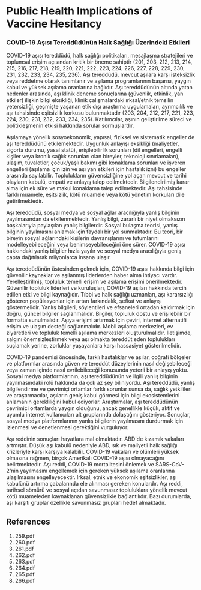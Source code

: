 # Public Health Implications of Vaccine Hesitancy

### COVID-19 Aşısı Tereddüdünün Halk Sağlığı Üzerindeki Etkileri

COVID-19 aşısı tereddüdü, halk sağlığı politikaları, mesajlaşma stratejileri ve toplumsal erişim açısından kritik bir öneme sahiptir (201, 203, 212, 213, 214, 215, 216, 217, 218, 219, 220, 221, 222, 223, 224, 226, 227, 228, 229, 230, 231, 232, 233, 234, 235, 236). Aşı tereddüdü, mevcut aşılara karşı isteksizlik veya reddetme olarak tanımlanır ve aşılama programlarının başarısı, yaygın kabul ve yüksek aşılama oranlarına bağlıdır. Aşı tereddüdünün altında yatan nedenler arasında, aşı klinik deneme sonuçlarına (güvenlik, etkinlik, yan etkiler) ilişkin bilgi eksikliği, klinik çalışmalardaki ırksal/etnik temsilin yetersizliği, geçmişte yaşanan etik dışı araştırma uygulamaları, ayrımcılık ve aşı tahsisinde eşitsizlik korkusu bulunmaktadır (203, 204, 212, 217, 221, 223, 224, 230, 231, 232, 233, 234, 235). Katılımcılar, aşının geliştirilme süreci ve politikleşmenin etkisi hakkında sorular sormuşlardır.

Aşılamaya yönelik sosyoekonomik, yapısal, fiziksel ve sistematik engeller de aşı tereddüdünü etkilemektedir. Uygunluk anlayışı eksikliği (maliyetler, sigorta durumu, yasal statü), erişilebilirlik sorunları (dil engelleri, engelli kişiler veya kronik sağlık sorunları olan bireyler, teknoloji sınırlamaları), ulaşım, tuvaletler, çocuk/yaşlı bakımı gibi konaklama sorunları ve işveren engelleri (aşılama için izin ve aşı yan etkileri için hastalık izni) bu engeller arasında sayılabilir. Toplulukların güvensizliğine yol açan mevcut ve tarihi olayların kabulü, empati ve anlayış talep edilmektedir. Bilgilendirilmiş karar alma için ek süre ve makul konaklama talep edilmektedir. Aşı tahsisinde farklı muamele, eşitsizlik, kötü muamele veya kötü yönetim korkuları dile getirilmektedir.

Aşı tereddüdü, sosyal medya ve sosyal ağlar aracılığıyla yanlış bilginin yayılmasından da etkilenmektedir. Yanlış bilgi, zararlı bir niyet olmaksızın başkalarıyla paylaşılan yanlış bilgilerdir. Sosyal bulaşma teorisi, yanlış bilginin yayılmasını anlamak için faydalı bir yol sunmaktadır. Bu teori, bir bireyin sosyal ağlarındaki kişilerin davranışlarını ve tutumlarını modelleyebileceğini veya benimseyebileceğini öne sürer. COVID-19 aşısı hakkındaki yanlış bilgiler hızla yayılır ve sosyal medya aracılığıyla geniş çapta dağıtılarak milyonlarca insana ulaşır.

Aşı tereddüdünün üstesinden gelmek için, COVID-19 aşısı hakkında bilgi için güvenilir kaynaklar ve aşılanmış liderlerden haber alma ihtiyacı vardır. Yerelleştirilmiş, topluluk temelli erişim ve aşılama erişimi önerilmektedir. Güvenilir topluluk liderleri ve kuruluşları, COVID-19 aşıları hakkında tercih edilen etki ve bilgi kaynağıdır. Tıbbi ve halk sağlığı uzmanları, aşı kararsızlığı gösteren popülasyonlar için artan farkındalık, şefkat ve anlayış göstermelidir. Yanlış bilgileri, söylentileri ve efsaneleri ortadan kaldırmak için doğru, güncel bilgiler sağlanmalıdır. Bilgiler, topluluk dostu ve erişilebilir bir formatta sunulmalıdır. Aşıya erişimi artırmak için çeviri, internet alternatifi erişim ve ulaşım desteği sağlanmalıdır. Mobil aşılama merkezleri, ev ziyaretleri ve topluluk temelli aşılama merkezleri oluşturulmalıdır. İletişimde, salgını önemsizleştirmek veya aşı olmakta tereddüt eden toplulukları suçlamak yerine, zorluklar yaşayanlara karşı hassasiyet gösterilmelidir.

COVID-19 pandemisi öncesinde, farklı hastalıklar ve aşılar, coğrafi bölgeler ve platformlar arasında güven ve tereddüt düzeylerinin nasıl değişebileceği veya zaman içinde nasıl evrilebileceği konusunda yeterli bir anlayış yoktu. Sosyal medya platformlarının, aşı tereddüdünün ve ilgili yanlış bilginin yayılmasındaki rolü hakkında da çok az şey biliniyordu. Aşı tereddüdü, yanlış bilgilendirme ve çevrimiçi ortamlar farklı sorunlar sunsa da, sağlık yetkilileri ve araştırmacılar, aşıların geniş kabul görmesi için bilgi ekosistemlerini anlamanın gerekliliğini kabul ediyorlar. Araştırmalar, aşı tereddüdünün çevrimiçi ortamlarda yaygın olduğunu, ancak genellikle küçük, aktif ve uyumlu internet kullanıcıları alt gruplarında dolaştığını gösteriyor. Sonuçlar, sosyal medya platformlarının yanlış bilgilerin yayılmasını durdurmak için izlenmesi ve denetlenmesi gerektiğini vurguluyor.

Aşı reddinin sonuçları hayatlara mal olmaktadır. ABD'de kızamık vakaları artmıştır. Düşük aşı kabulü nedeniyle ABD, sık ve maliyetli halk sağlığı krizleriyle karşı karşıya kalabilir. COVID-19 vakaları ve ölümleri yüksek olmasına rağmen, birçok Amerikalı COVID-19 aşısı olmayacağını belirtmektedir. Aşı reddi, COVID-19 mortalitesini önlemek ve SARS-CoV-2'nin yayılmasını engellemek için gereken yüksek aşılama oranlarına ulaşılmasını engelleyecektir. Irksal, etnik ve ekonomik eşitsizlikler, aşı kabulünü artırma çabalarında ele alınması gereken konulardır. Aşı reddi, tarihsel sömürü ve sosyal açıdan savunmasız topluluklara yönelik mevcut kötü muameleden kaynaklanan güvensizlikle bağlantılıdır. Bazı durumlarda, aşı karşıtı gruplar özellikle savunmasız grupları hedef almaktadır.


## References

1. 259.pdf
2. 260.pdf
3. 261.pdf
4. 262.pdf
5. 263.pdf
6. 264.pdf
7. 265.pdf
8. 266.pdf
